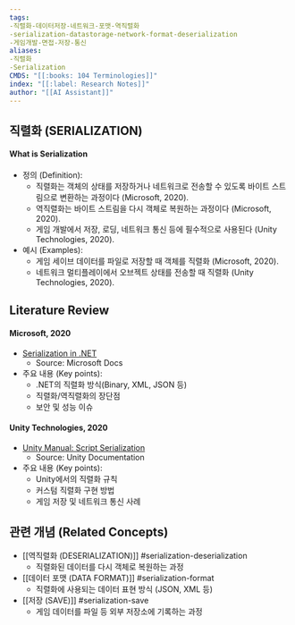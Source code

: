 ```yaml
---
tags:
-직렬화-데이터저장-네트워크-포맷-역직렬화
-serialization-datastorage-network-format-deserialization
-게임개발-면접-저장-통신
aliases:
-직렬화
-Serialization
CMDS: "[[:books: 104 Terminologies]]"
index: "[[:label: Research Notes]]"
author: "[[AI Assistant]]"
---
```


## 직렬화 (SERIALIZATION)

#### What is Serialization

- 정의 (Definition):
	- 직렬화는 객체의 상태를 저장하거나 네트워크로 전송할 수 있도록 바이트 스트림으로 변환하는 과정이다 (Microsoft, 2020).
	- 역직렬화는 바이트 스트림을 다시 객체로 복원하는 과정이다 (Microsoft, 2020).
	- 게임 개발에서 저장, 로딩, 네트워크 통신 등에 필수적으로 사용된다 (Unity Technologies, 2020).
- 예시 (Examples):
	- 게임 세이브 데이터를 파일로 저장할 때 객체를 직렬화 (Microsoft, 2020).
	- 네트워크 멀티플레이에서 오브젝트 상태를 전송할 때 직렬화 (Unity Technologies, 2020).

## Literature Review

#### Microsoft, 2020
- [Serialization in .NET](https://docs.microsoft.com/en-us/dotnet/standard/serialization/)
	- Source: Microsoft Docs
- 주요 내용 (Key points):
	- .NET의 직렬화 방식(Binary, XML, JSON 등)
	- 직렬화/역직렬화의 장단점
	- 보안 및 성능 이슈

#### Unity Technologies, 2020
- [Unity Manual: Script Serialization](https://docs.unity3d.com/kr/2020.3/Manual/script-Serialization.html)
	- Source: Unity Documentation
- 주요 내용 (Key points):
	- Unity에서의 직렬화 규칙
	- 커스텀 직렬화 구현 방법
	- 게임 저장 및 네트워크 통신 사례

## 관련 개념 (Related Concepts)

- [[역직렬화 (DESERIALIZATION)]] #serialization-deserialization
	- 직렬화된 데이터를 다시 객체로 복원하는 과정
- [[데이터 포맷 (DATA FORMAT)]] #serialization-format
	- 직렬화에 사용되는 데이터 표현 방식 (JSON, XML 등)
- [[저장 (SAVE)]] #serialization-save
	- 게임 데이터를 파일 등 외부 저장소에 기록하는 과정 